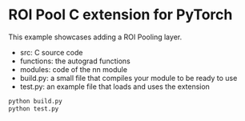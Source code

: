 # ROI Pool C extension for PyTorch

This example showcases adding a ROI Pooling layer.

- src: C source code
- functions: the autograd functions
- modules: code of the nn module
- build.py: a small file that compiles your module to be ready to use
- test.py: an example file that loads and uses the extension

```bash
python build.py
python test.py
```
